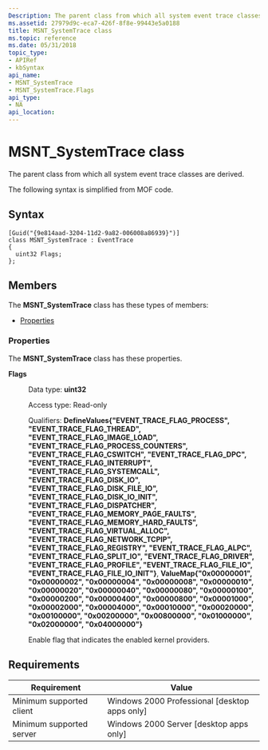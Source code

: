 ```yaml
---
Description: The parent class from which all system event trace classes are derived. The following syntax is simplified from MOF code.
ms.assetid: 27979d9c-eca7-426f-8f8e-99443e5a0188
title: MSNT_SystemTrace class
ms.topic: reference
ms.date: 05/31/2018
topic_type: 
- APIRef
- kbSyntax
api_name: 
- MSNT_SystemTrace
- MSNT_SystemTrace.Flags
api_type: 
- NA
api_location: 
---
```


# MSNT\_SystemTrace class

The parent class from which all system event trace classes are derived.

The following syntax is simplified from MOF code.

## Syntax

``` syntax
[Guid("{9e814aad-3204-11d2-9a82-006008a86939}")]
class MSNT_SystemTrace : EventTrace
{
  uint32 Flags;
};
```

## Members

The **MSNT\_SystemTrace** class has these types of members:

-   [Properties](#properties)

### Properties

The **MSNT\_SystemTrace** class has these properties.

<dl> <dt>

**Flags**
</dt> <dd> <dl> <dt>

Data type: **uint32**
</dt> <dt>

Access type: Read-only
</dt> <dt>

Qualifiers: **DefineValues{"EVENT\_TRACE\_FLAG\_PROCESS", "EVENT\_TRACE\_FLAG\_THREAD", "EVENT\_TRACE\_FLAG\_IMAGE\_LOAD", "EVENT\_TRACE\_FLAG\_PROCESS\_COUNTERS", "EVENT\_TRACE\_FLAG\_CSWITCH", "EVENT\_TRACE\_FLAG\_DPC", "EVENT\_TRACE\_FLAG\_INTERRUPT", "EVENT\_TRACE\_FLAG\_SYSTEMCALL", "EVENT\_TRACE\_FLAG\_DISK\_IO", "EVENT\_TRACE\_FLAG\_DISK\_FILE\_IO", "EVENT\_TRACE\_FLAG\_DISK\_IO\_INIT", "EVENT\_TRACE\_FLAG\_DISPATCHER", "EVENT\_TRACE\_FLAG\_MEMORY\_PAGE\_FAULTS", "EVENT\_TRACE\_FLAG\_MEMORY\_HARD\_FAULTS", "EVENT\_TRACE\_FLAG\_VIRTUAL\_ALLOC", "EVENT\_TRACE\_FLAG\_NETWORK\_TCPIP", "EVENT\_TRACE\_FLAG\_REGISTRY", "EVENT\_TRACE\_FLAG\_ALPC", "EVENT\_TRACE\_FLAG\_SPLIT\_IO", "EVENT\_TRACE\_FLAG\_DRIVER", "EVENT\_TRACE\_FLAG\_PROFILE", "EVENT\_TRACE\_FLAG\_FILE\_IO", "EVENT\_TRACE\_FLAG\_FILE\_IO\_INIT"}**, **ValueMap{"0x00000001", "0x00000002", "0x00000004", "0x00000008", "0x00000010", "0x00000020", "0x00000040", "0x00000080", "0x00000100", "0x00000200", "0x00000400", "0x00000800", "0x00001000", "0x00002000", "0x00004000", "0x00010000", "0x00020000", "0x00100000", "0x00200000", "0x00800000", "0x01000000", "0x02000000", "0x04000000"}**
</dt> </dl>

Enable flag that indicates the enabled kernel providers.

</dd> </dl>

## Requirements



| Requirement | Value |
|-------------------------------------|------------------------------------------------------------|
| Minimum supported client<br/> | Windows 2000 Professional \[desktop apps only\]<br/> |
| Minimum supported server<br/> | Windows 2000 Server \[desktop apps only\]<br/>       |



 

 





